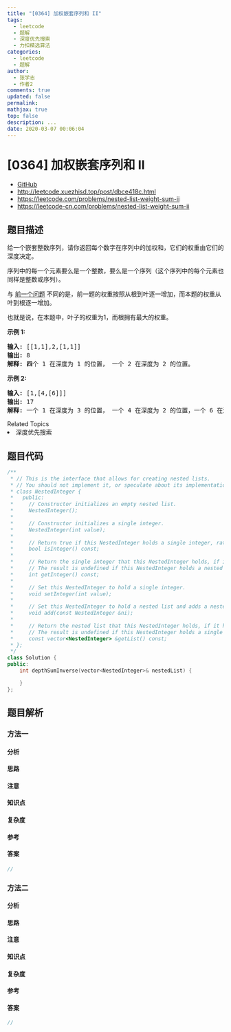 ```yaml
---
title: "[0364] 加权嵌套序列和 II"
tags:
  - leetcode
  - 题解
  - 深度优先搜索
  - 力扣精选算法
categories:
  - leetcode
  - 题解
author:
  - 张学志
  - 作者2
comments: true
updated: false
permalink:
mathjax: true
top: false
description: ...
date: 2020-03-07 00:06:04
---
```



# [0364] 加权嵌套序列和 II
* [GitHub](https://github.com/algoboy101/LeetCodeCrowdsource/tree/master/_posts/QA/%5B0364%5D%20%E5%8A%A0%E6%9D%83%E5%B5%8C%E5%A5%97%E5%BA%8F%E5%88%97%E5%92%8C%20II.md)
* http://leetcode.xuezhisd.top/post/dbce418c.html
* https://leetcode.com/problems/nested-list-weight-sum-ii
* https://leetcode-cn.com/problems/nested-list-weight-sum-ii


## 题目描述

<p>给一个嵌套整数序列，请你返回每个数字在序列中的加权和，它们的权重由它们的深度决定。</p>

<p>序列中的每一个元素要么是一个整数，要么是一个序列（这个序列中的每个元素也同样是整数或序列）。</p>

<p>与 <a href="http://leetcode.com/problems/nested-list-weight-sum/">前一个问题</a> 不同的是，前一题的权重按照从根到叶逐一增加，而本题的权重从叶到根逐一增加。</p>

<p>也就是说，在本题中，叶子的权重为1，而根拥有最大的权重。</p>

<p><strong>示例 1:</strong></p>

<pre><strong>输入: </strong>[[1,1],2,[1,1]]
<strong>输出: </strong>8 
<strong>解释: 四</strong>个 1 在深度为 1 的位置， 一个 2 在深度为 2 的位置。
</pre>

<p><strong>示例 2:</strong></p>

<pre><strong>输入: </strong>[1,[4,[6]]]
<strong>输出: </strong>17 
<strong>解释:</strong> 一个 1 在深度为 3 的位置， 一个 4 在深度为 2 的位置，一个 6 在深度为 1 的位置。 1*3 + 4*2 + 6*1 = 17。
</pre>
<div><div>Related Topics</div><div><li>深度优先搜索</li></div></div>


## 题目代码

```cpp
/**
 * // This is the interface that allows for creating nested lists.
 * // You should not implement it, or speculate about its implementation
 * class NestedInteger {
 *   public:
 *     // Constructor initializes an empty nested list.
 *     NestedInteger();
 *
 *     // Constructor initializes a single integer.
 *     NestedInteger(int value);
 *
 *     // Return true if this NestedInteger holds a single integer, rather than a nested list.
 *     bool isInteger() const;
 *
 *     // Return the single integer that this NestedInteger holds, if it holds a single integer
 *     // The result is undefined if this NestedInteger holds a nested list
 *     int getInteger() const;
 *
 *     // Set this NestedInteger to hold a single integer.
 *     void setInteger(int value);
 *
 *     // Set this NestedInteger to hold a nested list and adds a nested integer to it.
 *     void add(const NestedInteger &ni);
 *
 *     // Return the nested list that this NestedInteger holds, if it holds a nested list
 *     // The result is undefined if this NestedInteger holds a single integer
 *     const vector<NestedInteger> &getList() const;
 * };
 */
class Solution {
public:
    int depthSumInverse(vector<NestedInteger>& nestedList) {

    }
};
```


## 题目解析


### 方法一

#### 分析

#### 思路

#### 注意

#### 知识点

#### 复杂度

#### 参考

#### 答案

```cpp
//
```


### 方法二

#### 分析

#### 思路

#### 注意

#### 知识点

#### 复杂度

#### 参考

#### 答案

```cpp
//
```


